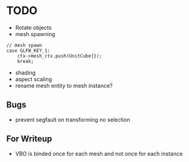 # TODO

* Rotate objects
* mesh spawning
```
// mesh spawn
case GLFW_KEY_1:
    ctx->mesh_ctx.push(UnitCube{});
    break;
```
* shading
* aspect scaling
* rename mesh entity to mesh instance?

## Bugs

* prevent segfault on transforming no selection

## For Writeup

* VBO is binded once for each mesh and not once for each instance